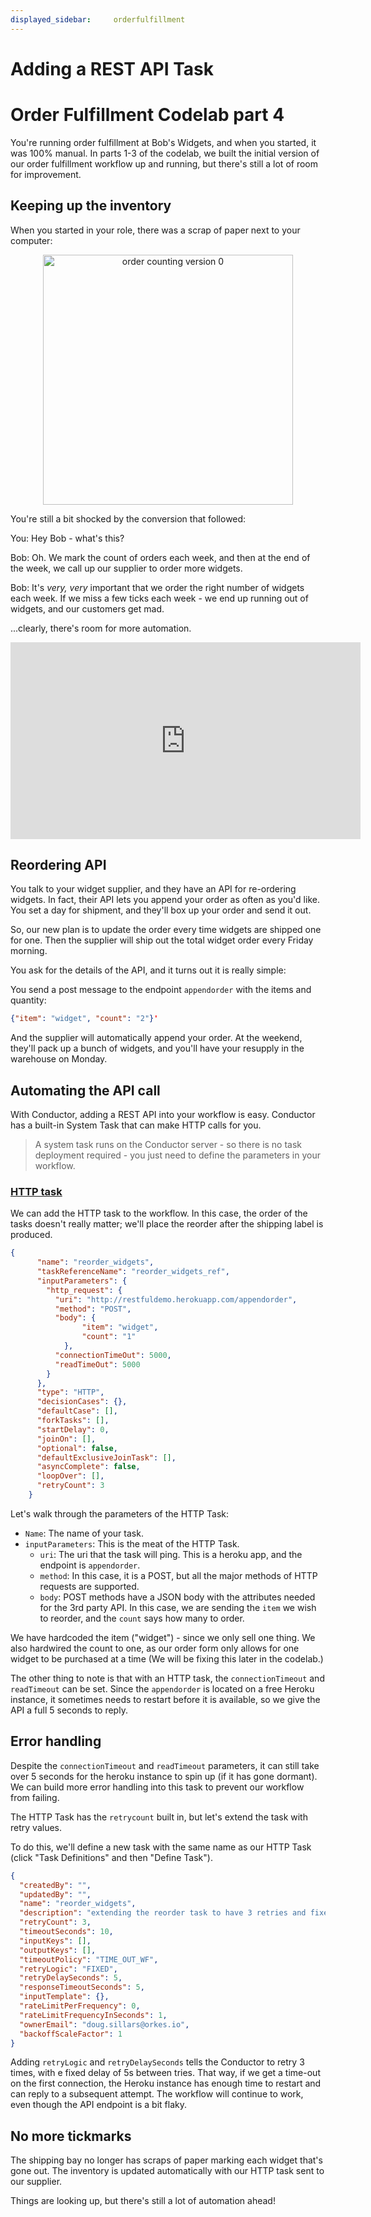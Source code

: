 ```yaml
---
displayed_sidebar:     orderfulfillment
---
```

# Adding a REST API Task
# Order Fulfillment Codelab part 4

You're running order fulfillment at Bob's Widgets, and when you started, it was 100% manual.  In parts 1-3 of the codelab, we built the initial version of our order fulfillment workflow up and running, but there's still a lot of room for improvement.

## Keeping up the inventory

When you started in your role, there was a scrap of paper next to your computer:

<p align="center"><img src="/content/img/codelab/of4_orders.jpg" alt="order counting version 0" width="400" style={{paddingBottom: 40, paddingTop: 40}} /></p>

You're still a bit shocked by the conversion that followed:

You: Hey Bob - what's this?

Bob: Oh. We mark the count of orders each week, and then at the end of the week, we call up our supplier to order more widgets.

Bob: It's *very, very* important that we order the right number of widgets each week.  If we miss a few ticks each week - we end up running out of widgets, and our customers get mad.

...clearly, there's room for more automation.


<p align="center"><iframe width="560" height="315" src="https://www.youtube.com/embed/vFpBDmId8KU" title="YouTube video player" frameborder="0" allow="accelerometer; autoplay; clipboard-write; encrypted-media; gyroscope; picture-in-picture" allowfullscreen></iframe></p>

## Reordering API

You talk to your widget supplier, and they have an API for re-ordering widgets.  In fact, their API lets you append your order as often as you'd like.  You set a day for shipment, and they'll box up your order and send it out.  

So, our new plan is to update the order every time widgets are shipped one for one.  Then the supplier will ship out the total widget order every Friday morning.

You ask for the details of the API, and it turns out it is really simple:

You send a post message to the endpoint ```appendorder``` with the items and quantity:

```json
{"item": "widget", "count": "2"}'
```

And the supplier will automatically append your order.  At the weekend, they'll pack up a bunch of widgets, and you'll have your resupply in the warehouse on Monday.

## Automating the API call

With Conductor, adding a REST API into your workflow is easy. Conductor has a built-in System Task that can make HTTP calls for you.  

> A system task runs on the Conductor server - so there is no task deployment required - you just need to define the parameters in your workflow.

### [HTTP task](https://orkes.io/content/docs/reference-docs/system-tasks/http-task) 

We can add the HTTP task to the workflow. In this case, the order of the tasks doesn't really matter; we'll place the reorder after the shipping label is produced.

```JSON
{
      "name": "reorder_widgets",
      "taskReferenceName": "reorder_widgets_ref",
      "inputParameters": {
        "http_request": {
          "uri": "http://restfuldemo.herokuapp.com/appendorder",
          "method": "POST",
          "body": {
                "item": "widget",
                "count": "1"
            },
          "connectionTimeOut": 5000,
          "readTimeOut": 5000
        }
      },
      "type": "HTTP",
      "decisionCases": {},
      "defaultCase": [],
      "forkTasks": [],
      "startDelay": 0,
      "joinOn": [],
      "optional": false,
      "defaultExclusiveJoinTask": [],
      "asyncComplete": false,
      "loopOver": [],
      "retryCount": 3
    }
```
Let's walk through the parameters of the HTTP Task:

* ```Name```: The name of your task.
* ```inputParameters```: This is the meat of the HTTP Task.
  * ```uri```: The uri that the task will ping.  This is a heroku app, and the endpoint is ```appendorder```.
  * ```method```: In this case, it is a POST, but all the major methods of HTTP requests are supported.
  * ```body```: POST methods have a JSON body with the attributes needed for the 3rd party API.  In this case, we are sending the ```item``` we wish to reorder, and the ```count``` says how many to order.

We have hardcoded the item ("widget") - since we only sell one thing.  We also hardwired the count to one, as our order form only allows for one widget to be purchased at a time (We will be fixing this later in the codelab.)

The other thing to note is that with an HTTP task, the ```connectionTimeout``` and ```readTimeout``` can be set. Since the ```appendorder``` is located on a free Heroku instance, it sometimes needs to restart before it is available, so we give the API a full 5 seconds to reply.

## Error handling

Despite the ```connectionTimeout``` and ```readTimeout``` parameters, it can still take over 5 seconds for the heroku instance to spin up (if it has gone dormant).  We can build more error handling into this task to prevent our workflow from failing.

The HTTP Task has the ```retrycount``` built in, but let's extend the task with retry values.

To do this, we'll define a new task with the same name as our HTTP Task (click "Task Definitions"  and then "Define Task").

```JSON
{
  "createdBy": "",
  "updatedBy": "",
  "name": "reorder_widgets",
  "description": "extending the reorder task to have 3 retries and fixed delay",
  "retryCount": 3,
  "timeoutSeconds": 10,
  "inputKeys": [],
  "outputKeys": [],
  "timeoutPolicy": "TIME_OUT_WF",
  "retryLogic": "FIXED",
  "retryDelaySeconds": 5,
  "responseTimeoutSeconds": 5,
  "inputTemplate": {},
  "rateLimitPerFrequency": 0,
  "rateLimitFrequencyInSeconds": 1,
  "ownerEmail": "doug.sillars@orkes.io",
  "backoffScaleFactor": 1
}
```

Adding ```retryLogic``` and ```retryDelaySeconds``` tells the Conductor to retry 3 times, with e fixed delay of 5s between tries. That way, if we get a time-out on the first connection, the Heroku instance has enough time to restart and can reply to a subsequent attempt. The workflow will continue to work, even though the API endpoint is a bit flaky.

## No more tickmarks

The shipping bay no longer has scraps of paper marking each widget that's gone out.  The inventory is updated automatically with our HTTP task sent to our supplier.

Things are looking up, but there's still a lot of automation ahead!

